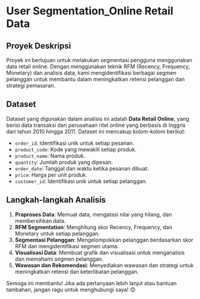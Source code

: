 # User Segmentation_Online Retail Data

## Proyek Deskripsi
Proyek ini bertujuan untuk melakukan segmentasi pengguna menggunakan data retail online. Dengan menggunakan teknik RFM (Recency, Frequency, Monetary) dan analisis data, kami mengidentifikasi berbagai segmen pelanggan untuk membantu dalam meningkatkan retensi pelanggan dan strategi pemasaran.

## Dataset
Dataset yang digunakan dalam analisis ini adalah **Data Retail Online**, yang berisi data transaksi dari perusahaan ritel online yang berbasis di Inggris dari tahun 2010 hingga 2011. Dataset ini mencakup kolom-kolom berikut:
- `order_id`: Identifikasi unik untuk setiap pesanan.
- `product_code`: Kode yang mewakili setiap produk.
- `product_name`: Nama produk.
- `quantity`: Jumlah produk yang dipesan.
- `order_date`: Tanggal dan waktu ketika pesanan dibuat.
- `price`: Harga per unit produk.
- `customer_id`: Identifikasi unik untuk setiap pelanggan.

## Langkah-langkah Analisis
1. **Praproses Data**: Memuat data, mengatasi nilai yang hilang, dan membersihkan data.
2. **RFM Segmentation**: Menghitung skor Recency, Frequency, dan Monetary untuk setiap pelanggan.
3. **Segmentasi Pelanggan**: Mengelompokkan pelanggan berdasarkan skor RFM dan mengidentifikasi segmen utama.
4. **Visualisasi Data**: Membuat grafik dan visualisasi untuk menganalisis dan memahami segmen pelanggan.
5. **Wawasan dan Rekomendasi**: Menyediakan wawasan dan strategi untuk meningkatkan retensi dan keterlibatan pelanggan.


Semoga ini membantu! Jika ada pertanyaan lebih lanjut atau bantuan tambahan, jangan ragu untuk menghubungi saya! 😊